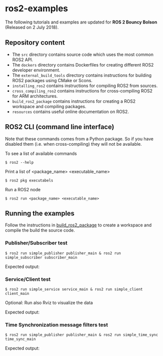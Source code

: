 # ros2-examples

The following tutorials and examples are updated for **ROS 2 Bouncy Bolson** (Released on 2 July 2018).

## Repository content

 - The `src` directory contains source code which uses the most common ROS2 API.
 - The `dockers` directory contains Dockerfiles for creating different ROS2 developer environment.
 - The `external_build_tools` directory contains instructions for building ROS2 packages using CMake or Scons.
 - `installing_ros2` contains instructions for compiling ROS2 from sources.
 - `cross_compiling_ros2` contains instructions for cross-compiling ROS2 for ARM architectures.
 - `build_ros2_package` contains instructions for creating a ROS2 workspace and compiling packages. 
 - `resources` contains useful online documentation on ROS2.




## ROS2 CLI (command line interface)

Note that these commands comes from a Python package. So if you have disabled them (i.e. when cross-compiling) they will not be available.

To see a list of available commands

    $ ros2 --help

Print a list of <package_name> <executable_name>

    $ ros2 pkg executabels

Run a ROS2 node

    $ ros2 run <package_name> <executable_name>


## Running the examples

Follow the instructions in [build_ros2_package](https://github.com/alsora/ros2-tutorial/blob/master/build_ros2_packages.md) to create a workspace and compile the build the source code.

### Publisher/Subscriber test

    $ ros2 run simple_publisher publisher_main & ros2 run simple_subscriber subscriber_main

Expected output:

### Service/Client test
    
    $ ros2 run simple_service service_main & ros2 run simple_client client_main

Optional: Run also Rviz to visualize the data

Expected output:
 

### Time Synchronization message filters test

    $ ros2 run simple_publisher publisher_main & ros2 run simple_time_sync time_sync_main

Expected output:

